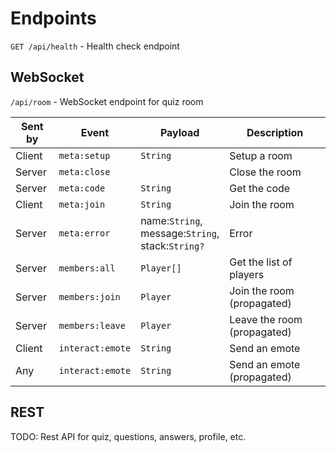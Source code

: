 # Endpoints

`GET /api/health` - Health check endpoint

## WebSocket

`/api/room` - WebSocket endpoint for quiz room

| Sent by | Event            | Payload                                                  | Description                 |
| ------- | ---------------- | -------------------------------------------------------- | --------------------------- |
| Client  | `meta:setup`     | `String`                                                 | Setup a room                |
| Server  | `meta:close`     |                                                          | Close the room              |
| Server  | `meta:code`      | `String`                                                 | Get the code                |
| Client  | `meta:join`      | `String`                                                 | Join the room               |
| Server  | `meta:error`     | name:`String`,<br/>message:`String`,<br/>stack:`String?` | Error                       |
| Server  | `members:all`    | `Player[]`                                               | Get the list of players     |
| Server  | `members:join`   | `Player`                                                 | Join the room (propagated)  |
| Server  | `members:leave`  | `Player`                                                 | Leave the room (propagated) |
| Client  | `interact:emote` | `String`                                                 | Send an emote               |
| Any     | `interact:emote` | `String`                                                 | Send an emote (propagated)  |

## REST

TODO: Rest API for quiz, questions, answers, profile, etc.
